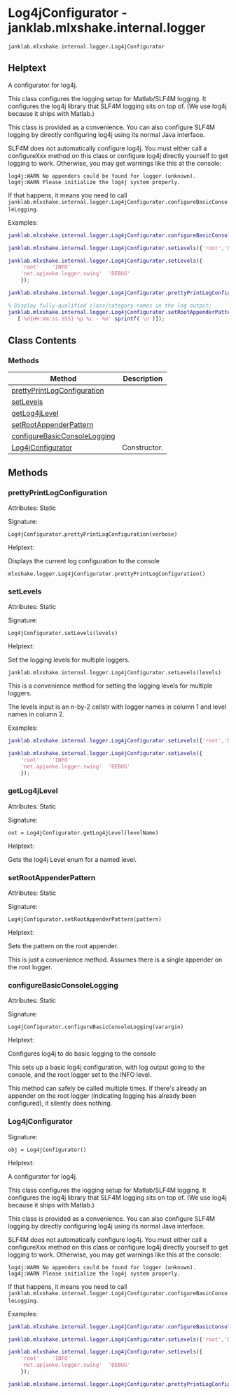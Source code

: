 # Log4jConfigurator - janklab.mlxshake.internal.logger

```text
janklab.mlxshake.internal.logger.Log4jConfigurator
```

## Helptext

A configurator for log4j.

This class configures the logging setup for Matlab/SLF4M logging. It
configures the log4j library that SLF4M logging sits on top of. (We use log4j
because it ships with Matlab.)

This class is provided as a convenience. You can also configure SLF4M logging
by directly configuring log4j using its normal Java interface.

SLF4M does not automatically configure log4j. You must either call a
configureXxx method on this class or configure log4j directly yourself to get
logging to work. Otherwise, you may get warnings like this at the console:

    log4j:WARN No appenders could be found for logger (unknown).
    log4j:WARN Please initialize the log4j system properly.

If that happens, it means you need to call
`janklab.mlxshake.internal.logger.Log4jConfigurator.configureBasicConsoleLogging`.

Examples:

```matlab
janklab.mlxshake.internal.logger.Log4jConfigurator.configureBasicConsoleLogging

janklab.mlxshake.internal.logger.Log4jConfigurator.setLevels({'root','DEBUG'});

janklab.mlxshake.internal.logger.Log4jConfigurator.setLevels({
    'root'    'INFO'
    'net.apjanke.logger.swing'  'DEBUG'
    });

janklab.mlxshake.internal.logger.Log4jConfigurator.prettyPrintLogConfiguration

% Display fully-qualified class/category names in the log output:
janklab.mlxshake.internal.logger.Log4jConfigurator.setRootAppenderPattern(...
   ['%d{HH:mm:ss.SSS} %p %c - %m' sprintf('\n')]);
```


## Class Contents

### Methods

| Method | Description |
| -------- | ----------- |
| [prettyPrintLogConfiguration](#janklab.mlxshake.internal.logger.Log4jConfigurator.prettyPrintLogConfiguration) |  |
| [setLevels](#janklab.mlxshake.internal.logger.Log4jConfigurator.setLevels) |  |
| [getLog4jLevel](#janklab.mlxshake.internal.logger.Log4jConfigurator.getLog4jLevel) |  |
| [setRootAppenderPattern](#janklab.mlxshake.internal.logger.Log4jConfigurator.setRootAppenderPattern) |  |
| [configureBasicConsoleLogging](#janklab.mlxshake.internal.logger.Log4jConfigurator.configureBasicConsoleLogging) |  |
| [Log4jConfigurator](#janklab.mlxshake.internal.logger.Log4jConfigurator.Log4jConfigurator) | Constructor. |

## Methods

<a name="janklab.mlxshake.internal.logger.Log4jConfigurator.prettyPrintLogConfiguration"></a>
### prettyPrintLogConfiguration

Attributes: Static

Signature:
```
Log4jConfigurator.prettyPrintLogConfiguration(verbose)
```

Helptext:

Displays the current log configuration to the console

    mlxshake.logger.Log4jConfigurator.prettyPrintLogConfiguration()



<a name="janklab.mlxshake.internal.logger.Log4jConfigurator.setLevels"></a>
### setLevels

Attributes: Static

Signature:
```
Log4jConfigurator.setLevels(levels)
```

Helptext:

Set the logging levels for multiple loggers.

    janklab.mlxshake.internal.logger.Log4jConfigurator.setLevels(levels)

This is a convenience method for setting the logging levels for multiple
loggers.

The levels input is an n-by-2 cellstr with logger names in column 1 and
level names in column 2.

Examples:

```matlab
janklab.mlxshake.internal.logger.Log4jConfigurator.setLevels({'root','DEBUG'});

janklab.mlxshake.internal.logger.Log4jConfigurator.setLevels({
    'root'    'INFO'
    'net.apjanke.logger.swing'  'DEBUG'
    });
```



<a name="janklab.mlxshake.internal.logger.Log4jConfigurator.getLog4jLevel"></a>
### getLog4jLevel

Attributes: Static

Signature:
```
out = Log4jConfigurator.getLog4jLevel(levelName)
```

Helptext:

Gets the log4j Level enum for a named level.



<a name="janklab.mlxshake.internal.logger.Log4jConfigurator.setRootAppenderPattern"></a>
### setRootAppenderPattern

Attributes: Static

Signature:
```
Log4jConfigurator.setRootAppenderPattern(pattern)
```

Helptext:

Sets the pattern on the root appender.

This is just a convenience method. Assumes there is a single
appender on the root logger.



<a name="janklab.mlxshake.internal.logger.Log4jConfigurator.configureBasicConsoleLogging"></a>
### configureBasicConsoleLogging

Attributes: Static

Signature:
```
Log4jConfigurator.configureBasicConsoleLogging(varargin)
```

Helptext:

Configures log4j to do basic logging to the console

This sets up a basic log4j configuration, with log output going to the
console, and the root logger set to the INFO level.

This method can safely be called multiple times. If there's already an
appender on the root logger (indicating logging has already been
configured), it silently does nothing.



<a name="janklab.mlxshake.internal.logger.Log4jConfigurator.Log4jConfigurator"></a>
### Log4jConfigurator

Signature:
```
obj = Log4jConfigurator()
```

Helptext:

A configurator for log4j.

This class configures the logging setup for Matlab/SLF4M logging. It
configures the log4j library that SLF4M logging sits on top of. (We use log4j
because it ships with Matlab.)

This class is provided as a convenience. You can also configure SLF4M logging
by directly configuring log4j using its normal Java interface.

SLF4M does not automatically configure log4j. You must either call a
configureXxx method on this class or configure log4j directly yourself to get
logging to work. Otherwise, you may get warnings like this at the console:

    log4j:WARN No appenders could be found for logger (unknown).
    log4j:WARN Please initialize the log4j system properly.

If that happens, it means you need to call
`janklab.mlxshake.internal.logger.Log4jConfigurator.configureBasicConsoleLogging`.

Examples:

```matlab
janklab.mlxshake.internal.logger.Log4jConfigurator.configureBasicConsoleLogging

janklab.mlxshake.internal.logger.Log4jConfigurator.setLevels({'root','DEBUG'});

janklab.mlxshake.internal.logger.Log4jConfigurator.setLevels({
    'root'    'INFO'
    'net.apjanke.logger.swing'  'DEBUG'
    });

janklab.mlxshake.internal.logger.Log4jConfigurator.prettyPrintLogConfiguration



